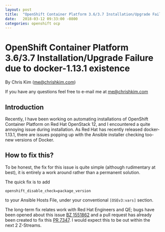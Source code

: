 ```yaml
---
layout: post
title:  "OpenShift Container Platform 3.6/3.7 Installation/Upgrade Failure due to docker 1.13.1 existence"
date:   2018-03-12 09:33:00 -0800
categories: openshift ocp
---
```

# OpenShift Container Platform 3.6/3.7 Installation/Upgrade Failure due to docker-1.13.1 existence

By Chris Kim (me@chrishkim.com)

If you have any questions feel free to e-mail me at [me@chrishkim.com](mailto:me@chrishkim.com)

## Introduction

Recently, I have been working on automating installations of OpenShift Container Platform on Red Hat OpenStack 12, and I encountered a quite annoying issue during installation. As Red Hat has recently released docker-1.13.1, there are issues popping up with the Ansible installer checking too-new versions of Docker. 

## How to fix this?

To be honest, the fix for this issue is quite simple (although rudimentary at best), it is entirely a work around rather than a permanent solution.

The quick fix is to add

```
openshift_disable_check=package_version
```

to your Ansible Hosts File, under your conventional `[OSEv3:vars]` section.

The long-term fix relates work with Red Hat Engineers and QE; bugs have been opened about this issue [BZ 1551862](https://bugzilla.redhat.com/show_bug.cgi?id=1551862) and a pull request has already been created to fix this [PR 7347](https://github.com/openshift/openshift-ansible/pull/7347). I would expect this to be out within the next 2 Z-Streams.
